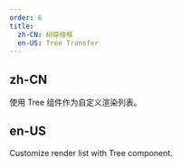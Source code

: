 ```yaml
---
order: 6
title:
  zh-CN: 树穿梭框
  en-US: Tree Transfer
---
```


## zh-CN

使用 Tree 组件作为自定义渲染列表。

## en-US

Customize render list with Tree component.
